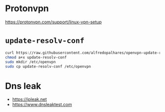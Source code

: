 # Protonvpn
https://protonvpn.com/support/linux-vpn-setup

# `update-resolv-conf`
```sh
curl https://raw.githubusercontent.com/alfredopalhares/openvpn-update-resolv-conf/master/update-resolv-conf.sh -o update-resolv-conf
chmod a+x update-resolv-conf
sudo mkdir /etc/openvpn
sudo cp update-resolv-conf /etc/openvpn
```

# Dns leak
* https://ipleak.net
* https://www.dnsleaktest.com
